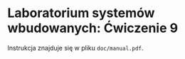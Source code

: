 # Laboratorium systemów wbudowanych: Ćwiczenie 9

Instrukcja znajduje się w pliku `doc/manual.pdf`.
